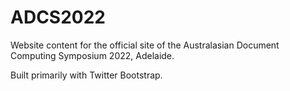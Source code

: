 # ADCS2022

Website content for the official site of the Australasian Document Computing Symposium 2022, Adelaide.

Built primarily with Twitter Bootstrap.

